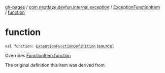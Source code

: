 [gh-pages](../../index.md) / [com.nextfaze.devfun.internal.exception](../index.md) / [ExceptionFunctionItem](index.md) / [function](./function.md)

# function

`val function: `[`ExceptionFunctionDefinition`](../-exception-function-definition/index.md) [(source)](https://github.com/NextFaze/dev-fun/tree/master/devfun-internal/src/main/java/com/nextfaze/devfun/internal/exception/ExceptionTypes.kt#L28)

Overrides [FunctionItem.function](../../com.nextfaze.devfun.function/-function-item/function.md)

The original definition this item was derived from.

